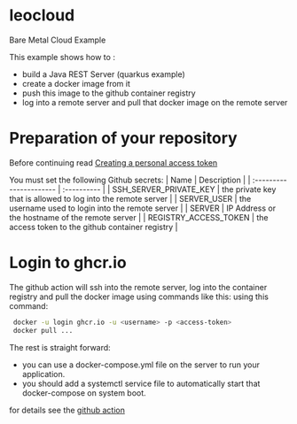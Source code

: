 # leocloud
Bare Metal Cloud Example

This example shows how to :
- build a Java REST Server (quarkus example)
- create a docker image from it
- push this image to the github container registry
- log into a remote server and pull that docker image on the remote server


Preparation of your repository
===

Before continuing read [Creating a personal access token](https://docs.github.com/en/authentication/keeping-your-account-and-data-secure/creating-a-personal-access-token)


You must set the following Github secrets: 
| Name                    | Description     |
| :---------------------- | :---------- |
| SSH_SERVER_PRIVATE_KEY | the private key that is allowed to log into the remote server  |
| SERVER_USER            | the username used to login into the remote server              |
| SERVER                 | IP Address or the hostname of the remote server                |
| REGISTRY_ACCESS_TOKEN  | the access token to the github container registry              |

Login to ghcr.io
===

The github action will ssh into the remote server, log into the container registry
and pull the docker image using commands like this:
 using this command:

~~~bash
 docker -u login ghcr.io -u <username> -p <access-token>
 docker pull ...
~~~


The rest is straight forward: 
- you can use a docker-compose.yml file on the server to run your application.
- you should add a systemctl service file to automatically start that docker-compose on system boot.

for details see the [github action](.github/workflows/ci-cd.yml)